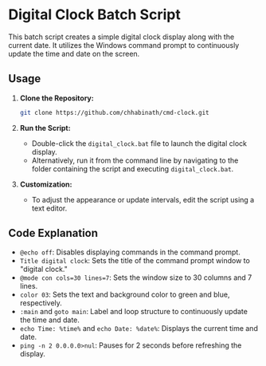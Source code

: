 # Digital Clock Batch Script

This batch script creates a simple digital clock display along with the current date. It utilizes the Windows command prompt to continuously update the time and date on the screen.

## Usage

1. **Clone the Repository:**
    ```bash
    git clone https://github.com/chhabinath/cmd-clock.git
    ```

2. **Run the Script:**
    - Double-click the `digital_clock.bat` file to launch the digital clock display.
    - Alternatively, run it from the command line by navigating to the folder containing the script and executing `digital_clock.bat`.

3. **Customization:**
    - To adjust the appearance or update intervals, edit the script using a text editor.

## Code Explanation

- `@echo off`: Disables displaying commands in the command prompt.
- `Title digital clock`: Sets the title of the command prompt window to "digital clock."
- `@mode con cols=30 lines=7`: Sets the window size to 30 columns and 7 lines.
- `color 03`: Sets the text and background color to green and blue, respectively.
- `:main` and `goto main`: Label and loop structure to continuously update the time and date.
- `echo Time: %time%` and `echo Date: %date%`: Displays the current time and date.
- `ping -n 2 0.0.0.0>nul`: Pauses for 2 seconds before refreshing the display.
